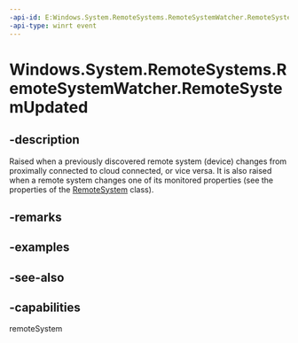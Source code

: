 ```yaml
---
-api-id: E:Windows.System.RemoteSystems.RemoteSystemWatcher.RemoteSystemUpdated
-api-type: winrt event
---
```


<!-- Event syntax
public event Windows.Foundation.TypedEventHandler RemoteSystemUpdated<Windows.System.RemoteSystems.RemoteSystemWatcher,  Windows.System.RemoteSystems.RemoteSystemUpdatedEventArgs>
-->

# Windows.System.RemoteSystems.RemoteSystemWatcher.RemoteSystemUpdated

## -description
Raised when a previously discovered remote system (device) changes from proximally connected to cloud connected, or vice versa. It is also raised when a remote system changes one of its monitored properties (see the properties of the [RemoteSystem](remotesystem.md) class).

## -remarks

## -examples

## -see-also


## -capabilities
remoteSystem
